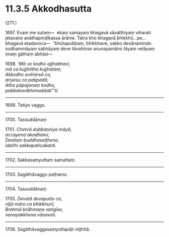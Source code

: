 

# 11.3.5 Akkodhasutta




(271.)

1697\. Evaṃ me sutaṃ—  ekaṃ samayaṃ bhagavā sāvatthiyaṃ viharati jetavane anāthapiṇḍikassa ārāme. Tatra kho bhagavā bhikkhū…pe…  bhagavā etadavoca—  “bhūtapubbaṃ, bhikkhave, sakko devānamindo sudhammāyaṃ sabhāyaṃ deve tāvatiṃse anunayamāno tāyaṃ velāyaṃ imaṃ gāthaṃ abhāsi—

1698\. _‘Mā vo kodho ajjhabhavi,_  
_mā ca kujjhittha kujjhataṃ;_  
_Akkodho avihiṃsā ca,_  
_ariyesu ca paṭipadā;_  
_Atha pāpajanaṃ kodho,_  
_pabbatovābhimaddatī’”ti._  


---

1699\. Tatiyo vaggo.



---

1700\. Tassuddānaṃ



1701\. _Chetvā dubbaṇṇiya māyā,_  
_accayena akodhano;_  
_Desitaṃ buddhaseṭṭhena,_  
_idañhi sakkapañcakanti._  


---

1702\. Sakkasaṃyuttaṃ samattaṃ.



---

1703\. Sagāthāvaggo paṭhamo.



---

1704\. Tassuddānaṃ



1705\. _Devatā devaputto ca,_  
_rājā māro ca bhikkhunī;_  
_Brahmā brāhmaṇa vaṅgīso,_  
_vanayakkhena vāsavoti._  


---

1706\. Sagāthāvaggasaṃyuttapāḷi niṭṭhitā.





